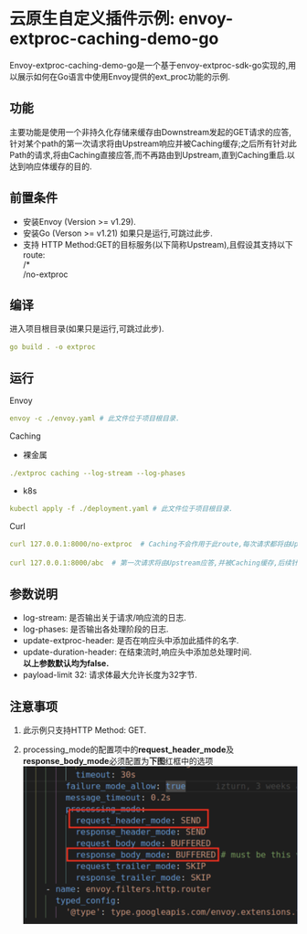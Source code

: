 # 云原生自定义插件示例: envoy-extproc-caching-demo-go

Envoy-extproc-caching-demo-go是一个基于envoy-extproc-sdk-go实现的,用以展示如何在Go语言中使用Envoy提供的ext_proc功能的示例.

## 功能

主要功能是使用一个非持久化存储来缓存由Downstream发起的GET请求的应答,针对某个path的第一次请求将由Upstream响应并被Caching缓存;之后所有针对此Path的请求,将由Caching直接应答,而不再路由到Upstream,直到Caching重启.以达到响应体缓存的目的.

## 前置条件

- 安装Envoy (Version >= v1.29).
- 安装Go (Verson >= v1.21) 如果只是运行,可跳过此步.
- 支持 HTTP Method:GET的目标服务(以下简称Upstream),且假设其支持以下route:  
    /*  
    /no-extproc

## 编译

进入项目根目录(如果只是运行,可跳过此步).

```yaml
go build . -o extproc
```

## 运行

Envoy

```yaml
envoy -c ./envoy.yaml # 此文件位于项目根目录.
```

Caching  
- 裸金属
    
```yaml
./extproc caching --log-stream --log-phases
```

- k8s

```yaml
kubectl apply -f ./deployment.yaml # 此文件位于项目根目录.
```

Curl

```yaml
curl 127.0.0.1:8000/no-extproc  # Caching不会作用于此route,每次请求都将由Upstream应答.
 
curl 127.0.0.1:8000/abc  # 第一次请求将由Upstream应答,并被Caching缓存,后续针对/abc的请求将会由Caching直接应答.
```

## 参数说明

- log-stream: 是否输出关于请求/响应流的日志.  
- log-phases: 是否输出各处理阶段的日志.   
- update-extproc-header: 是否在响应头中添加此插件的名字.   
- update-duration-header: 在结束流时,响应头中添加总处理时间.  
**以上参数默认均为false.**  
- payload-limit 32: 请求体最大允许长度为32字节.

## 注意事项

1. 此示例只支持HTTP Method: GET.

2. processing_mode的配置项中的**request_header_mode**及**response_body_mode**必须配置为**下图**红框中的选项  
![添加自定义属性](../images/envoy-extproc-caching-demo-go.png)
